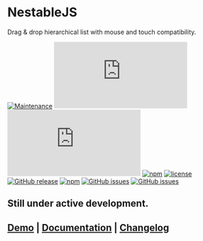 # NestableJS
Drag & drop hierarchical list with mouse and touch compatibility.

[![Maintenance](https://img.shields.io/maintenance/yes/2019.svg?style=?style=flat-square&logo=appveyor)](https://github.com/Mobius1/NestableJS/)
![](http://img.badgesize.io/Mobius1/NestableJS/master/dist/nestable.js?style=?style=flat-square&logo=appveyor) 
![](http://img.badgesize.io/Mobius1/NestableJS/master/dist/nestable.js?compression=gzip&label=gzipped&style=?style=flat-square&logo=appveyor)
[![npm](https://img.shields.io/npm/dt/nestablejs.svg?style=?style=flat-square&logo=appveyor)](https://www.npmjs.com/package/nestablejs) 
[![license](https://img.shields.io/github/license/mashape/apistatus.svg?style=?style=flat-square&logo=appveyor)](https://github.com/Mobius1/NestableJS/blob/master/LICENSE)
[![GitHub release](https://img.shields.io/github/release/Mobius1/NestableJS.svg?style=?style=flat-square&logo=appveyor)](https://github.com/Mobius1/NestableJS/releases)
[![npm](https://img.shields.io/npm/v/nestablejs.svg?style=?style=flat-square&logo=appveyor)](https://www.npmjs.com/package/nestablejs)
[![GitHub issues](https://img.shields.io/github/issues-raw/Mobius1/NestableJS.svg?style=?style=flat-square&logo=appveyor)](https://github.com/Mobius1/NestableJS)
[![GitHub issues](https://img.shields.io/github/issues-closed-raw/Mobius1/NestableJS.svg?style=?style=flat-square&logo=appveyor)](https://github.com/Mobius1/NestableJS)

## Still under active development.

## [Demo](https://codepen.io/Mobius1/pen/dybwVOw) | [Documentation](https://mobius1.github.io/NestableJS) | [Changelog](https://github.com/Mobius1/NestableJS/releases)
